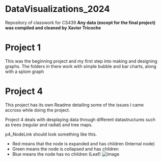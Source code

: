 # DataVisualizations_2024
Repository of classwork for CS439
**Any data (except for the final project) was compiled and cleaned by Xavier Tricoche**

# Project 1
This was the beginning project and my first step into making and designing graphs. 
The folders in there work with simple bubble and bar charts, along with a splom graph 

# Project 4
This project has its own Readme detailing some of the issues I came accross while doing the project.

Project 4 deals with desplaying data through different datastructures such as trees (regular and radial) and tree maps.

p4_NodeLink should look something like this.
- Red means that the node is expanded and has children (Internal node)
- Green means the node is collapsed and has children
- Blue means the node has no children (Leaf)
![image](https://github.com/user-attachments/assets/cd676673-aaf7-4205-95b0-ba604b39f234)
